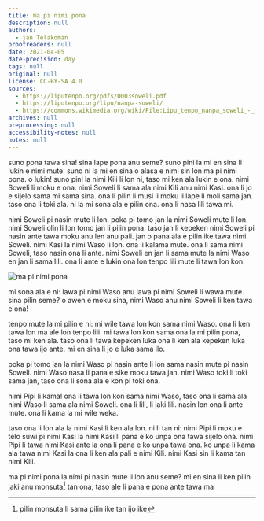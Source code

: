 ```yaml
---
title: ma pi nimi pona
description: null
authors:
  - jan Telakoman
proofreaders: null
date: 2021-04-05
date-precision: day
tags: null
original: null
license: CC-BY-SA 4.0
sources:
  - https://liputenpo.org/pdfs/0003soweli.pdf
  - https://liputenpo.org/lipu/nanpa-soweli/
  - https://commons.wikimedia.org/wiki/File:Lipu_tenpo_nanpa_soweli_-_ma_pi_nimi_pona.png
archives: null
preprocessing: null
accessibility-notes: null
notes: null
---
```


suno pona tawa sina! sina lape pona anu seme? suno pini la mi en sina li lukin e nimi mute. suno ni la mi en sina o alasa e nimi sin lon ma pi nimi pona. o lukin! suno pini la nimi Kili li lon ni, taso mi ken ala lukin e ona. nimi Soweli li moku e ona. nimi Soweli li sama ala nimi Kili anu nimi Kasi. ona li jo e sijelo sama mi sama sina. ona li pilin li musi li moku li lape li moli sama jan. taso ona li toki ala. ni la mi sona ala e pilin ona. ona li nasa lili tawa mi.

nimi Soweli pi nasin mute li lon. poka pi tomo jan la nimi Soweli mute li lon. nimi Soweli olin li lon tomo jan li pilin pona. taso jan li kepeken nimi Soweli pi nasin ante tawa moku anu len anu pali. jan o pana ala e pilin ike tawa nimi Soweli. nimi Kasi la nimi Waso li lon. ona li kalama mute. ona li sama nimi Soweli, taso nasin ona li ante. nimi Soweli en jan li sama mute la nimi Waso en jan li sama lili. ona li ante e lukin ona lon tenpo lili mute li tawa lon kon.

![ma pi nimi pona](https://upload.wikimedia.org/wikipedia/commons/3/33/Lipu_tenpo_nanpa_soweli_-_ma_pi_nimi_pona.png)

mi sona ala e ni: lawa pi nimi Waso anu lawa pi nimi Soweli li wawa mute. sina pilin seme? o awen e moku sina, nimi Waso anu nimi Soweli li ken tawa e ona!

tenpo mute la mi pilin e ni: mi wile tawa lon kon sama nimi Waso. ona li ken tawa lon ma ale lon tenpo lili. mi tawa lon kon sama ona la mi pilin pona, taso mi ken ala. taso ona li tawa kepeken luka ona li ken ala kepeken luka ona tawa ijo ante. mi en sina li jo e luka sama ilo.

poka pi tomo jan la nimi Waso pi nasin ante li lon sama nasin mute pi nasin Soweli. nimi Waso nasa li pana e sike moku tawa jan. nimi Waso toki li toki sama jan, taso ona li sona ala e kon pi toki ona.

nimi Pipi li kama! ona li tawa lon kon sama nimi Waso, taso ona li sama ala nimi Waso li sama ala nimi Soweli. ona li lili, li jaki lili. nasin lon ona li ante mute. ona li kama la mi wile weka.

taso ona li lon ala la nimi Kasi li ken ala lon. ni li tan ni: nimi Pipi li moku e telo suwi pi nimi Kasi la nimi Kasi li pana e ko unpa ona tawa sijelo ona. nimi Pipi li tawa nimi Kasi ante la ona li pana e ko unpa tawa ona. ko unpa li kama ala tawa nimi Kasi la ona li ken ala pali e nimi Kili. nimi Kasi sin li kama tan nimi Kili.

ma pi nimi pona la nimi pi nasin mute li lon anu seme? mi en sina li ken pilin jaki anu monsuta[^1] tan ona, taso ale li pana e pona ante tawa ma

[^1]: pilin monsuta li sama pilin ike tan ijo ike